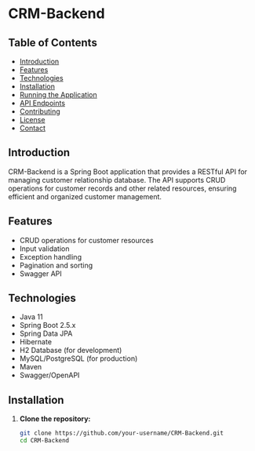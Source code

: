 # CRM-Backend

## Table of Contents

- [Introduction](#introduction)
- [Features](#features)
- [Technologies](#technologies)
- [Installation](#installation)
- [Running the Application](#running-the-application)
- [API Endpoints](#api-endpoints)
- [Contributing](#contributing)
- [License](#license)
- [Contact](#contact)

## Introduction

CRM-Backend is a Spring Boot application that provides a RESTful API for managing customer relationship database. The API supports CRUD operations for customer records and other related resources, ensuring efficient and organized customer management.

## Features

- CRUD operations for customer resources
- Input validation
- Exception handling
- Pagination and sorting
- Swagger API

## Technologies

- Java 11
- Spring Boot 2.5.x
- Spring Data JPA
- Hibernate
- H2 Database (for development)
- MySQL/PostgreSQL (for production)
- Maven
- Swagger/OpenAPI

## Installation

1. **Clone the repository:**

   ```bash
   git clone https://github.com/your-username/CRM-Backend.git
   cd CRM-Backend
